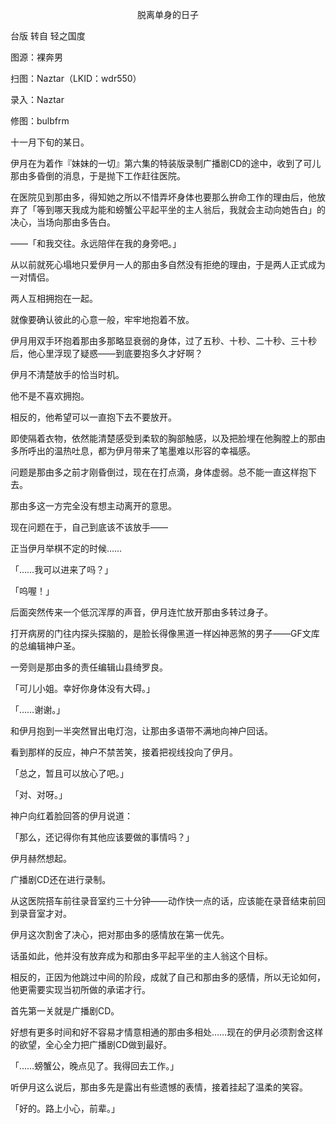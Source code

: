 <p align="center">脱离单身的日子</p>

台版 转自 轻之国度

图源：裸奔男

扫图：Naztar（LKID：wdr550）

录入：Naztar

修图：bulbfrm

十一月下旬的某日。

伊月在为着作『妹妹的一切』第六集的特装版录制广播剧CD的途中，收到了可儿那由多昏倒的消息，于是抛下工作赶往医院。

在医院见到那由多，得知她之所以不惜弄坏身体也要那么拚命工作的理由后，他放弃了「等到哪天我成为能和螃蟹公平起平坐的主人翁后，我就会主动向她告白」的决心，当场向那由多告白。

——「和我交往。永远陪伴在我的身旁吧。」

从以前就死心塌地只爱伊月一人的那由多自然没有拒绝的理由，于是两人正式成为一对情侣。

两人互相拥抱在一起。

就像要确认彼此的心意一般，牢牢地抱着不放。

伊月用双手环抱着那由多那略显衰弱的身体，过了五秒、十秒、二十秒、三十秒后，他心里浮现了疑惑——到底要抱多久才好啊？

伊月不清楚放手的恰当时机。

他不是不喜欢拥抱。

相反的，他希望可以一直抱下去不要放开。

即使隔着衣物，依然能清楚感受到柔软的胸部触感，以及把脸埋在他胸膛上的那由多所呼出的温热吐息，都为伊月带来了笔墨难以形容的幸福感。

问题是那由多之前才刚昏倒过，现在在打点滴，身体虚弱。总不能一直这样抱下去。

那由多这一方完全没有想主动离开的意思。

现在问题在于，自己到底该不该放手——

正当伊月举棋不定的时候……

「……我可以进来了吗？」

「呜喔！」

后面突然传来一个低沉浑厚的声音，伊月连忙放开那由多转过身子。

打开病房的门往内探头探脑的，是脸长得像黑道一样凶神恶煞的男子——GF文库的总编辑神户圣。

一旁则是那由多的责任编辑山县绮罗良。

「可儿小姐。幸好你身体没有大碍。」

「……谢谢。」

和伊月抱到一半突然冒出电灯泡，让那由多语带不满地向神户回话。

看到那样的反应，神户不禁苦笑，接着把视线投向了伊月。

「总之，暂且可以放心了吧。」

「对、对呀。」

神户向红着脸回答的伊月说道：

「那么，还记得你有其他应该要做的事情吗？」

伊月赫然想起。

广播剧CD还在进行录制。

从这医院搭车前往录音室约三十分钟——动作快一点的话，应该能在录音结束前回到录音室才对。

伊月这次割舍了决心，把对那由多的感情放在第一优先。

话虽如此，他并没有放弃成为和那由多平起平坐的主人翁这个目标。

相反的，正因为他跳过中间的阶段，成就了自己和那由多的感情，所以无论如何，他更需要实现当初所做的承诺才行。

首先第一关就是广播剧CD。

好想有更多时间和好不容易才情意相通的那由多相处……现在的伊月必须割舍这样的欲望，全心全力把广播剧CD做到最好。

「……螃蟹公，晚点见了。我得回去工作。」

听伊月这么说后，那由多先是露出有些遗憾的表情，接着挂起了温柔的笑容。

「好的。路上小心，前辈。」

